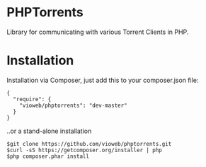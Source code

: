 # PHPTorrents
Library for communicating with various Torrent Clients in PHP.

# Installation
Installation via Composer, just add this to your composer.json file:
  
    {
      "require": {
        "vioweb/phptorrents": "dev-master"
      }
    }
  
..or a stand-alone installation
  
    $git clone https://github.com/vioweb/phptorrents.git
    $curl -sS https://getcomposer.org/installer | php
    $php composer.phar install

